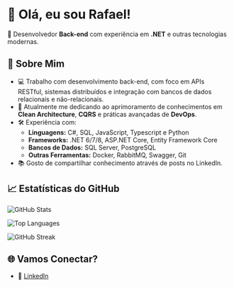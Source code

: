 # 👋 Olá, eu sou Rafael!

🎯 Desenvolvedor **Back-end** com experiência em **.NET** e outras tecnologias modernas.

## 🚀 Sobre Mim

- 💻 Trabalho com desenvolvimento back-end, com foco em APIs RESTful, sistemas distribuídos e integração com bancos de dados relacionais e não-relacionais.
- 🌱 Atualmente me dedicando ao aprimoramento de conhecimentos em **Clean Architecture**, **CQRS** e práticas avançadas de **DevOps**.
- 🛠️ Experiência com:
  - **Linguagens:** C#, SQL, JavaScript, Typescript e Python
  - **Frameworks:** .NET 6/7/8, ASP.NET Core, Entity Framework Core
  - **Bancos de Dados:** SQL Server, PostgreSQL
  - **Outras Ferramentas:** Docker, RabbitMQ, Swagger, Git
- 📚 Gosto de compartilhar conhecimento através de posts no LinkedIn.

## 📈 Estatísticas do GitHub

![GitHub Stats](https://github-readme-stats.vercel.app/api?username=ralfsniper0102&show_icons=true&theme=radical)

![Top Languages](https://github-readme-stats.vercel.app/api/top-langs/?username=ralfsniper0102&layout=compact&theme=radical)

![GitHub Streak](https://streak-stats.demolab.com?user=ralfsniper0102&theme=dark&hide_border=true)


## 🌐 Vamos Conectar?

- 💼 [LinkedIn](https://www.linkedin.com/in/rafael-araujo-silva-7773481b2)
